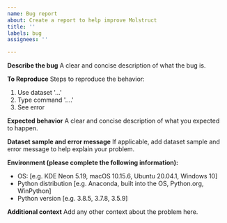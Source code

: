 ```yaml
---
name: Bug report
about: Create a report to help improve Molstruct
title: ''
labels: bug
assignees: ''

---
```


**Describe the bug**
A clear and concise description of what the bug is.

**To Reproduce**
Steps to reproduce the behavior:
1. Use dataset '...'
2. Type command '....'
3. See error

**Expected behavior**
A clear and concise description of what you expected to happen.

**Dataset sample and error message**
If applicable, add dataset sample and error message to help explain your problem.

**Environment (please complete the following information):**
 - OS: [e.g. KDE Neon 5.19, macOS 10.15.6, Ubuntu 20.04.1, Windows 10]
 - Python distribution [e.g. Anaconda, built into the OS, Python.org, WinPython]
 - Python version [e.g. 3.8.5, 3.7.8, 3.5.9]

**Additional context**
Add any other context about the problem here.

